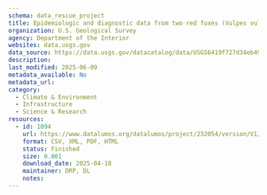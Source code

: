 ```yaml
---
schema: data_rescue_project 
title: Epidemiologic and diagnostic data from two red foxes (Vulpes vulpes) and one fisher (Pekania pennanti) with highly pathogenic avian influenza H5N1 submitted to the USGS National Wildlife Health Center in 2022
organization: U.S. Geological Survey
agency: Department of the Interior
websites: data.usgs.gov
data_source: https://data.usgs.gov/datacatalog/data/USGS6419f727d34eb496d1d2a0e1
description: 
last_modified: 2025-06-09
metadata_available: No
metadata_url: 
category:
  - Climate & Environment 
  - Infrastructure 
  - Science & Research 
resources:
  - id: 1094
    url: https://www.datalumos.org/datalumos/project/232054/version/V1/view
    format: CSV, XML, PDF, HTML
    status: Finished
    size: 0.001
    download_date: 2025-04-18
    maintainer: DRP, DL
    notes: 
---
```

